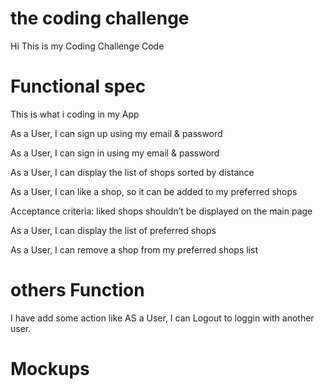 # the coding challenge

Hi This is my Coding Challenge Code 


# Functional spec

This is what i coding in my App

As a User, I can sign up using my email & password

As a User, I can sign in using my email & password

As a User, I can display the list of shops sorted by distance

As a User, I can like a shop, so it can be added to my preferred shops

Acceptance criteria: liked shops shouldn’t be displayed on the main page

As a User, I can display the list of preferred shops

As a User, I can remove a shop from my preferred shops list

# others Function

I have add some action like
AS a User, I can Logout to loggin with another user.

# Mockups
